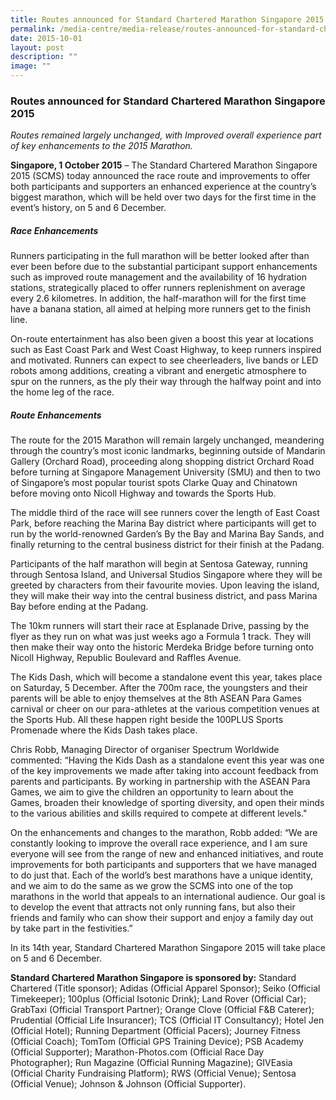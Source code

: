 ```yaml
---
title: Routes announced for Standard Chartered Marathon Singapore 2015
permalink: /media-centre/media-release/routes-announced-for-standard-chartered-marathon-singapore-2015/
date: 2015-10-01
layout: post
description: ""
image: ""
---
```

### **Routes announced for Standard Chartered Marathon Singapore 2015**
_Routes remained largely unchanged, with Improved overall experience part of key enhancements to the 2015 Marathon._

**Singapore, 1 October 2015** – The Standard Chartered Marathon Singapore 2015 (SCMS) today announced the race route and improvements to offer both participants and supporters an enhanced experience at the country’s biggest marathon, which will be held over two days for the first time in the event’s history, on 5 and 6 December.

##### **Race Enhancements**

Runners participating in the full marathon will be better looked after than ever been before due to the substantial participant support enhancements such as improved route management and the availability of 16 hydration stations, strategically placed to offer runners replenishment on average every 2.6 kilometres. In addition, the half-marathon will for the first time have a banana station, all aimed at helping more runners get to the finish line.

On-route entertainment has also been given a boost this year at locations such as East Coast Park and West Coast Highway, to keep runners inspired and motivated. Runners can expect to see cheerleaders, live bands or LED robots among additions, creating a vibrant and energetic atmosphere to spur on the runners, as the ply their way through the halfway point and into the home leg of the race.

##### **Route Enhancements**

The route for the 2015 Marathon will remain largely unchanged, meandering through the country’s most iconic landmarks, beginning outside of Mandarin Gallery (Orchard Road), proceeding along shopping district Orchard Road before turning at Singapore Management University (SMU) and then to two of Singapore’s most popular tourist spots Clarke Quay and Chinatown before moving onto Nicoll Highway and towards the Sports Hub.

The middle third of the race will see runners cover the length of East Coast Park, before reaching the Marina Bay district where participants will get to run by the world-renowned Garden’s By the Bay and Marina Bay Sands, and finally returning to the central business district for their finish at the Padang.

Participants of the half marathon will begin at Sentosa Gateway, running through Sentosa Island, and Universal Studios Singapore where they will be greeted by characters from their favourite movies. Upon leaving the island, they will make their way into the central business district, and pass Marina Bay before ending at the Padang.

The 10km runners will start their race at Esplanade Drive, passing by the flyer as they run on what was just weeks ago a Formula 1 track. They will then make their way onto the historic Merdeka Bridge before turning onto Nicoll Highway, Republic Boulevard and Raffles Avenue.

The Kids Dash, which will become a standalone event this year, takes place on Saturday, 5 December. After the 700m race, the youngsters and their parents will be able to enjoy themselves at the 8th ASEAN Para Games carnival or cheer on our para-athletes at the various competition venues at the Sports Hub. All these happen right beside the 100PLUS Sports Promenade where the Kids Dash takes place.

Chris Robb, Managing Director of organiser Spectrum Worldwide commented: “Having the Kids Dash as a standalone event this year was one of the key improvements we made after taking into account feedback from parents and participants. By working in partnership with the ASEAN Para Games, we aim to give the children an opportunity to learn about the Games, broaden their knowledge of sporting diversity, and open their minds to the various abilities and skills required to compete at different levels."

On the enhancements and changes to the marathon, Robb added: “We are constantly looking to improve the overall race experience, and I am sure everyone will see from the range of new and enhanced initiatives, and route improvements for both participants and supporters that we have managed to do just that. Each of the world’s best marathons have a unique identity, and we aim to do the same as we grow the SCMS into one of the top marathons in the world that appeals to an international audience. Our goal is to develop the event that attracts not only running fans, but also their friends and family who can show their support and enjoy a family day out by take part in the festivities.”

In its 14th year, Standard Chartered Marathon Singapore 2015 will take place on 5 and 6 December.

**Standard Chartered Marathon Singapore is sponsored by:**
Standard Chartered (Title sponsor); Adidas (Official Apparel Sponsor); Seiko (Official Timekeeper); 100plus (Official Isotonic Drink); Land Rover (Official Car); GrabTaxi (Official Transport Partner); Orange Clove (Official F&B Caterer); Prudential (Official Life Insurancer); TCS (Official IT Consultancy); Hotel Jen (Official Hotel); Running Department (Official Pacers); Journey Fitness (Official Coach); TomTom (Official GPS Training Device); PSB Academy (Official Supporter); Marathon-Photos.com (Official Race Day Photographer); Run Magazine (Official Running Magazine); GIVEasia (Official Charity Fundraising Platform); RWS (Official Venue); Sentosa (Official Venue); Johnson & Johnson (Official Supporter).